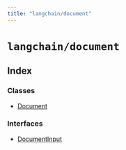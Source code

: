```yaml
---
title: "langchain/document"
---
```


# `langchain/document`

## Index

### Classes

- [Document](classes/Document.md)

### Interfaces

- [DocumentInput](interfaces/DocumentInput.md)

